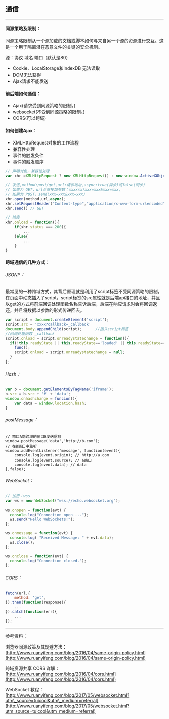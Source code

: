 ## 通信

---

#### 同源策略及限制：

同源策略限制从一个源加载的文档或脚本如何与来自另一个源的资源进行交互。这是一个用于隔离潜在恶意文件的关键的安全机制。

源：协议 域名 端口（默认是80）

* Cookie、LocalStorage和IndexDB 无法读取
* DOM无法获得
* Ajax请求不能发送

#### 前后端如何通信：

* Ajax\(请求受到同源策略的限制。\)
* websocket\(不受到同源策略的限制。\)
* CORS\(可以跨域\)

#### 如何创建Ajax：

* XMLHttpRequest对象的工作流程
* 兼容性处理
* 事件的触发条件
* 事件的触发顺序

```js
// 声明对象，兼容性处理
var xhr =XMLHttpRequest ? new XMLHttpRequest() : new window.ActiveXObject("Microsoft.XMLHTTP");

// 发送,method:post/get,url:请求地址,async:true(异步)或false(同步)
// 如果为 GET，url后直接加参数：xxxxxx?xxx=xxx&xxx=xxx,
// 如果为 POST，send(xxx=xxx&xxx=xxx)
xhr.open(method,url,async);
xhr.setRequestHeader("Content-type","application/x-www-form-urlencoded"); // 如果是 POST 方法 
xhr.send() // GET

// 响应
xhr.onload = function(){
    if(xhr.status === 200){
        ...
    }else{
        ...
    }
}
```

#### 跨域通信的几种方式：

###### JSONP：

最常见的一种跨域方式，其背后原理就是利用了script标签不受同源策略的限制，在页面中动态插入了script，script标签的src属性就是后端api接口的地址，并且以get的方式将前端回调处理函数名称告诉后端，后端在响应请求时会将回调返还，并且将数据以参数的形式传递回去。

```js
var script = document.createElement('script');
script.src = 'xxxx?callback=_callback'
document.body.appendChild(script);      //插入script标签
//回调处理函数 _callback
script.onload = script.onreadystatechange = function(){
  if(!this.readyState || this.readyState=='loaded' || this.readyState=='complete'){
    func();
    script.onload = script.onreadystatechange = null;
  }
};
```

###### Hash：

```js
var b = document.getElementsByTagName('iframe');
b.src = b.src + '#' + 'data';
window.onhashchange = funcion(){
    var data = window.location.hash;
}
```

###### postMessage：

```
// 窗口A向跨域的窗口B发送信息
window.postMessage('data','http://b.com');
// 在B窗口中监听
window.addEventListener('message', function(event){
    console.log(event.origin); // http://a.com
    console.log(event.source); // a窗口
    console.log(event.data); // data
},false);
```

###### WebSocket：

```js
// 加密：wss
var ws = new WebSocket("wss://echo.websocket.org");

ws.onopen = function(evt) { 
  console.log("Connection open ..."); 
  ws.send("Hello WebSockets!");
};

ws.onmessage = function(evt) {
  console.log( "Received Message: " + evt.data);
  ws.close();
};

ws.onclose = function(evt) {
  console.log("Connection closed.");
};   
```

###### CORS：

```js
fetch(url,{
    method: 'get', 
}).then(function(response){
    ...
}).catch(function(err){
    ...
});
```

---

参考资料：

浏览器同源政策及其规避方法：[http://www.ruanyifeng.com/blog/2016/04/same-origin-policy.html](http://www.ruanyifeng.com/blog/2016/04/same-origin-policy.html)

跨域资源共享 CORS 详解：[http://www.ruanyifeng.com/blog/2016/04/cors.html](http://www.ruanyifeng.com/blog/2016/04/cors.html)

WebSocket 教程：[http://www.ruanyifeng.com/blog/2017/05/websocket.html?utm\_source=tuicool&utm\_medium=referral](http://www.ruanyifeng.com/blog/2017/05/websocket.html?utm_source=tuicool&utm_medium=referral)



